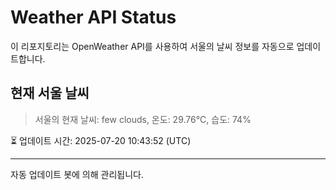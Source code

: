 
# Weather API Status

이 리포지토리는 OpenWeather API를 사용하여 서울의 날씨 정보를 자동으로 업데이트합니다.

## 현재 서울 날씨
> 서울의 현재 날씨: few clouds, 온도: 29.76°C, 습도: 74%

⏳ 업데이트 시간: 2025-07-20 10:43:52 (UTC)

---
자동 업데이트 봇에 의해 관리됩니다.
